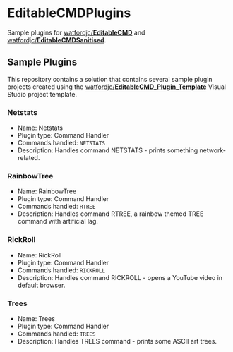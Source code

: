# EditableCMDPlugins

Sample plugins for [watfordjc/**EditableCMD**](https://github.com/watfordjc/EditableCMD) and [watfordjc/**EditableCMDSanitised**](https://github.com/watfordjc/EditableCMDSanitised).

## Sample Plugins

This repository contains a solution that contains several sample plugin projects created using the [watfordjc/**EditableCMD_Plugin_Template**](https://github.com/watfordjc/EditableCMD_Plugin_Template) Visual Studio project template.

### Netstats

* Name: Netstats
* Plugin type: Command Handler
* Commands handled: ```NETSTATS```
* Description: Handles command NETSTATS - prints something network-related.

### RainbowTree

* Name: RainbowTree
* Plugin type: Command Handler
* Commands handled: ```RTREE```
* Description: Handles command RTREE, a rainbow themed TREE command with artificial lag.

### RickRoll

* Name: RickRoll
* Plugin type: Command Handler
* Commands handled: ```RICKROLL```
* Description: Handles command RICKROLL - opens a YouTube video in default browser.

### Trees

* Name: Trees
* Plugin type: Command Handler
* Commands handled: ```TREES```
* Description: Handles TREES command - prints some ASCII art trees.
